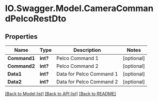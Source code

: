 # IO.Swagger.Model.CameraCommandPelcoRestDto
## Properties

Name | Type | Description | Notes
------------ | ------------- | ------------- | -------------
**Command1** | **int?** | Pelco Command 1 | [optional] 
**Command2** | **int?** | Pelco Command 2 | [optional] 
**Data1** | **int?** | Data for Pelco Command 1 | [optional] 
**Data2** | **int?** | Data for Pelco Command 2 | [optional] 

[[Back to Model list]](../README.md#documentation-for-models) [[Back to API list]](../README.md#documentation-for-api-endpoints) [[Back to README]](../README.md)


